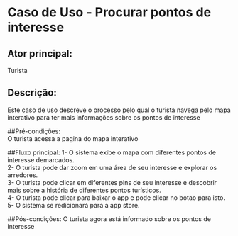 # Caso de Uso - Procurar pontos de interesse  

## Ator principal:  
Turista  

## Descrição:  
Este caso de uso descreve o processo pelo qual o turista navega pelo mapa interativo para ter mais informações sobre os pontos de interesse  

##Pré-condições:  
O turista acessa a pagina do mapa interativo  

##Fluxo principal: 
1- O sistema exibe o mapa com diferentes pontos de interesse demarcados.  
2- O turista pode dar zoom em uma área de seu interesse e explorar os arredores.  
3- O turista pode clicar em diferentes pins de seu interesse e descobrir mais sobre a história de diferentes pontos turísticos.  
4- O turista pode clicar para baixar o app e pode clicar no botao para isto.  
5- O sistema se redicionará para a app store.  

##Pós-condições:
O turista agora está informado sobre os pontos de interesse
